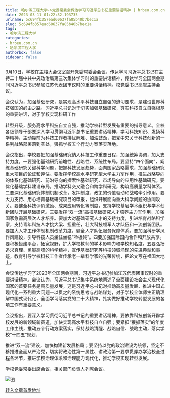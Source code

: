 ```yaml
---
title: 哈尔滨工程大学->党委常委会传达学习习近平总书记重要讲话精神 | hrbeu.com.cn
date: 2023-03-11 01:22:32.193735
urlname: 5c694fb357ead60637fa85b40b7bec1a
slug: 5c694fb357ead60637fa85b40b7bec1a
tags: 
- 哈尔滨工程大学
categories:
- hrbeu.com.cn
- 哈尔滨工程大学
authorbox: false
sidebar: false
---
```

3月10日，学校在主楼大会议室召开党委常委会会议，传达学习习近平总书记在主持二十届中共中央政治局第三次集体学习时的重要讲话精神，传达学习全国两会期间习近平总书记参加江苏代表团审议时的重要讲话精神。校党委书记高岩主持会议。

会议认为，加强基础研究，是实现高水平科技自立自强的迫切要求，是建设世界科技强国的必由之路。习近平总书记对于切实加强基础研究，夯实科技自立自强根基的重要讲话，对于学校实现科研工作
<!--more-->
转型升级，服务高水平科技自立自强，推动学校转型发展有重要的指导意义。全校各级领导干部要深入学习贯彻习近平总书记重要讲话精神，学习科技知识、发扬科学精神，主动靠前为科技工作者排忧解难、加油鼓劲，把党中央关于科技创新的一系列战略部署落到实处，狠抓学校五个行动方案落实落地。

会议指出，学校要把加强基础研究纳入科技工作重要日程，加强统筹协调，加大支持力度。一要强化基础研究前瞻性、战略性、系统性布局。要坚持“四个面向”，凝练基础研究关键科学问题，把握科技发展趋势，面向国家战略需求，加强基础研究重大项目的论证和评估。要发挥学校高水平研究型大学主力军作用，推进战略导向的体系化基础研究、前沿导向的探索性基础研究、市场导向的应用性基础研究。要优化基础学科建设布局，推动学科交叉融合和跨学科研究，构筑高质量学科体系。二要深化基础研究体制机制改革，发挥制度、政策的价值驱动和战略牵引作用。要大力支持、用心培育基础研究项目的申报，组织开展面向重大科学问题的协同攻关。要健全科技评价激励、成果应用转化等制度，支持学校基层学术组织与学术创新团队开展基础研究。三要发挥“双一流”高校基础研究人才培养主力军作用，加强国家急需高层次人才培养。要加大对基础研究人才的支持力度，引进培育战略科学家，支持青年科技人才挑大梁、担重任，壮大科技领军人才队伍和一流创新团队。要加大人才工作体制机制改革力度，健全人才队伍服务保障体系。要加强科研学风作风建设，引导科技人员坐住坐稳“冷板凳”。四要加强国际国内合作和开放共享。要积极搭建平台，拓宽视野，扩大学校教师的学术影响力和学校知名度。五要弘扬追求真理、勇攀高峰的科学精神，宣传基础研究等科技领域涌现的先进典型和事迹，教育引导学校科技工作者传承老一辈科学家的光荣传统，把论文写在祖国大地上。

会议传达学习了2023年全国两会期间，习近平总书记参加江苏代表团审议时的重要讲话精神。会议认为，习近平总书记集中系统地阐述了全面建设社会主义现代化国家的首要任务是高质量发展，这是习近平总书记对推动高质量发展、推进中国式现代化一系列重大问题一以贯之的系统思考与战略谋划，对于学校全体师生正确理解中国式现代化，全面学习落实党的二十大精神，扎实做好推动学校转型发展的各项工作有重要意义。

会议指出，要深入学习贯彻习近平总书记的重要讲话精神，要依靠科技创新开辟学校发展的新领域新赛道，加快实现高水平科技自立自强；要紧扣“狠抓落实”的年度工作主线，推动五个行动方案落实，保持战略清醒、战略自信、战略主动，落实学校“十四五”规划、

推进“双一流”建设，加快构建新发展格局；要坚持以党的政治建设为统领，坚定不移推进全面从严治党，切实将政治性第一属性、讲政治第一要求贯穿办学治校全过程各环节，推进学校治理体系和治理能力现代化，推动学校实现转型发展。

学校党委常委出席会议，相关部门负责人列席会议。

![图](http://gongxue.cn/__local/1/5C/CE/4BAEAA64EB3443B19D441A221D4_53ED3A0C_4C03A.jpg)

[转入文章首发地址](http://gongxue.cn/info/1141/74754.htm)